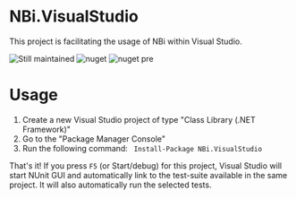 # NBi.VisualStudio
This project is facilitating the usage of NBi within Visual Studio.

![Still maintained](https://img.shields.io/maintenance/yes/2019.svg)
![nuget](https://img.shields.io/nuget/v/NBi.VisualStudio.svg) 
![nuget pre](https://img.shields.io/nuget/vpre/NBi.VisualStudio.svg)

Usage
=====

1. Create a new Visual Studio project of type "Class Library (.NET Framework)"
1. Go to the "Package Manager Console" 
1. Run the following command: ``` Install-Package NBi.VisualStudio```

That's it!
If you press ```F5``` (or Start/debug) for this project, Visual Studio will start NUnit GUI and automatically link to the test-suite available in the same project. It will also automatically run the selected tests.

